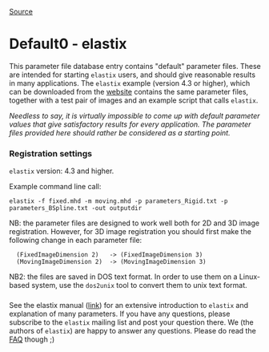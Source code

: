 
[Source](http://elastix.bigr.nl/wiki/index.php/Default0 "Permalink to Default0 - elastix")

# Default0 - elastix

This parameter file database entry contains "default" parameter files. These are intended for starting `elastix` users, and should give reasonable results in many applications. The `elastix` example (version 4.3 or higher), which can be downloaded from the [website][1] contains the same parameter files, together with a test pair of images and an example script that calls `elastix`.

_Needless to say, it is virtually impossible to come up with default parameter values that give satisfactory results for every application. The parameter files provided here should rather be considered as a starting point._

###  Registration settings

`elastix` version: 4.3 and higher.

Example command line call:

    elastix -f fixed.mhd -m moving.mhd -p parameters_Rigid.txt -p parameters_BSpline.txt -out outputdir


NB: the parameter files are designed to work well both for 2D and 3D image registration. However, for 3D image registration you should first make the following change in each parameter file: ` `


      (FixedImageDimension 2)   -> (FixedImageDimension 3)
      (MovingImageDimension 2)  -> (MovingImageDimension 3)


NB2: the files are saved in DOS text format. In order to use them on a Linux-based system, use the `dos2unix` tool to convert them to unix text format.

###

See the elastix manual ([link][2]) for an extensive introduction to `elastix` and explanation of many parameters. If you have any questions, please subscribe to the `elastix` mailing list and post your question there. We (the authors of `elastix`) are happy to answer any questions. Please do read the [FAQ][3] though ;)

[1]: http://elastix.isi.uu.nl/download.php
[2]: http://elastix.isi.uu.nl
[3]: http://elastix.isi.uu.nl/FAQ.php
